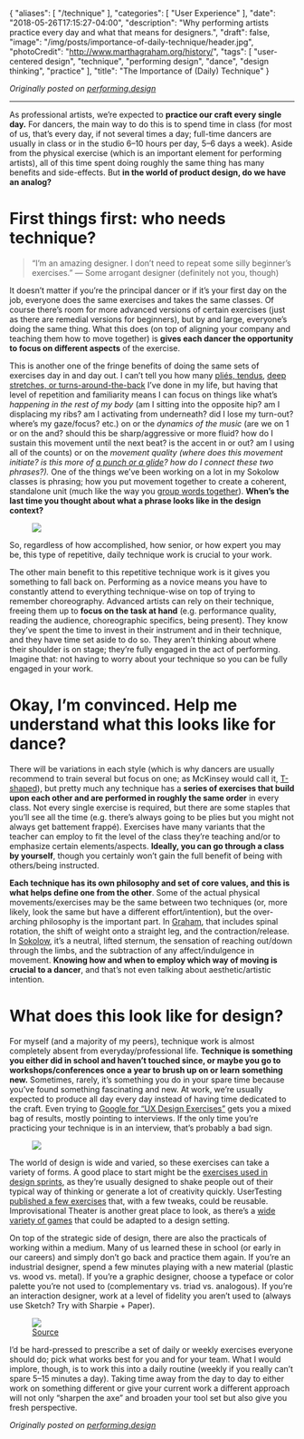 {
  "aliases": [
     "/technique"
   ],
   "categories": [
      "User Experience"
   ],
   "date": "2018-05-26T17:15:27-04:00",
   "description": "Why performing artists practice every day and what that means for designers.",
   "draft": false,
   "image": "/img/posts/importance-of-daily-technique/header.jpg",
   "photoCredit": "http://www.marthagraham.org/history/",
   "tags": [
      "user-centered design",
      "technique",
      "performing design",
      "dance",
      "design thinking",
      "practice"
   ],
   "title": "The Importance of (Daily) Technique"
}

*Originally posted on [performing.design](http://performing.design)*

---

As professional artists, we’re expected to **practice our craft every single day.** For dancers, the main way to do this is to spend time in class (for most of us, that’s every day, if not several times a day; full-time dancers are usually in class or in the studio 6–10 hours per day, 5–6 days a week). Aside from the physical exercise (which is an important element for performing artists), all of this time spent doing roughly the same thing has many benefits and side-effects. But **in the world of product design, do we have an analog?**

# First things first: who needs technique? <a name="who-needs" href="#who-needs"><i class="ion-link"></i></a>
> “I’m an amazing designer. I don’t need to repeat some silly beginner’s exercises.”
 — Some arrogant designer (definitely not you, though)

It doesn’t matter if you’re the principal dancer or if it’s your first day on the job, everyone does the same exercises and takes the same classes. Of course there’s room for more advanced versions of certain exercises (just as there are remedial versions for beginners), but by and large, everyone’s doing the same thing. What this does (on top of aligning your company and teaching them how to move together) is **gives each dancer the opportunity to focus on different aspects** of the exercise.

This is another one of the fringe benefits of doing the same sets of exercises day in and day out. I can’t tell you how many [pliés, tendus](http://www.abt.org/explore/learn/explore-learn-ballet-dictionary/), [deep stretches, or turns-around-the-back](https://www.contemporary-dance.org/graham-floor-work.html) I’ve done in my life, but having that level of repetition and familiarity means I can focus on things like what’s *happening in the rest of my body* (am I sitting into the opposite hip? am I displacing my ribs? am I activating from underneath? did I lose my turn-out? where’s my gaze/focus? etc.) on or the *dynamics of the music* (are we on 1 or on the and? should this be sharp/aggressive or more fluid? how do I sustain this movement until the next beat? is the accent in or out? am I using all of the counts) or on the *movement quality *(where does this movement initiate? is this more of [a punch or a glide](https://en.wikipedia.org/wiki/Laban_movement_analysis)? how do I connect these two phrases?)*.* One of the things we’ve been working on a lot in my Sokolow classes is phrasing; how you put movement together to create a coherent, standalone unit (much like the way you [group words together](https://www.google.com/search?q=phrase)). **When’s the last time you thought about what a phrase looks like in the design context?**

<figure>
  <img src="https://cdn-images-1.medium.com/max/2000/1*DLMGW4Gonr9LdhcJeK0b2A.jpeg" />
</figure>

So, regardless of how accomplished, how senior, or how expert you may be, this type of repetitive, daily technique work is crucial to your work.

The other main benefit to this repetitive technique work is it gives you something to fall back on. Performing as a novice means you have to constantly attend to everything technique-wise on top of trying to remember choreography. Advanced artists can rely on their technique, freeing them up to **focus on the task at hand** (e.g. performance quality, reading the audience, choreographic specifics, being present). They know they’ve spent the time to invest in their instrument and in their technique, and they have time set aside to do so. They aren’t thinking about where their shoulder is on stage; they’re fully engaged in the act of performing. Imagine that: not having to worry about your technique so you can be fully engaged in your work.

# Okay, I’m convinced. Help me understand what this looks like for dance? <a name="convinced" href="#convinced"><i class="ion-link"></i></a>

There will be variations in each style (which is why dancers are usually recommend to train several but focus on one; as McKinsey would call it, [T-shaped](https://www.forbes.com/sites/andyboynton/2011/10/18/are-you-an-i-or-a-t/)), but pretty much any technique has a **series of exercises that build upon each other and are performed in roughly the same order** in every class. Not every single exercise is required, but there are some staples that you’ll see all the time (e.g. there’s always going to be plies but you might not always get battement frappé). Exercises have many variants that the teacher can employ to fit the level of the class they’re teaching and/or to emphasize certain elements/aspects. **Ideally, you can go through a class by yourself**, though you certainly won’t gain the full benefit of being with others/being instructed.

**Each technique has its own philosophy and set of core values, and this is what helps define one from the other**. Some of the actual physical movements/exercises may be the same between two techniques (or, more likely, look the same but have a different effort/intention), but the over-arching philosophy is the important part. In [Graham](http://www.marthagraham.org/), that includes spinal rotation, the shift of weight onto a straight leg, and the contraction/release. In [Sokolow](http://sokolowtheatredance.org/), it’s a neutral, lifted sternum, the sensation of reaching out/down through the limbs, and the subtraction of any affect/indulgence in movement. **Knowing how and when to employ which way of moving is crucial to a dancer**, and that’s not even talking about aesthetic/artistic intention.

# What does this look like for design? <a name="for-design" href="#for-design"><i class="ion-link"></i></a>

For myself (and a majority of my peers), technique work is almost completely absent from everyday/professional life. **Technique is something you either did in school and haven’t touched since, or maybe you go to workshops/conferences once a year to brush up on or learn something new.** Sometimes, rarely, it’s something you do in your spare time because you’ve found something fascinating and new. At work, we’re usually expected to produce all day every day instead of having time dedicated to the craft. Even trying to [Google for “UX Design Exercises”](https://www.google.com/search?q=ux+design+exercises) gets you a mixed bag of results, mostly pointing to interviews. If the only time you’re practicing your technique is in an interview, that’s probably a bad sign.

<figure>
  <img src="https://cdn-images-1.medium.com/max/2000/1*H0tkGQxpkYZnvFIAORnWDQ.jpeg" />
</figure>

The world of design is wide and varied, so these exercises can take a variety of forms. A good place to start might be the [exercises used in design sprints](https://designsprintkit.withgoogle.com/methods/), as they’re usually designed to shake people out of their typical way of thinking or generate a lot of creativity quickly. UserTesting [published a few exercises](https://www.usertesting.com/blog/2015/09/24/3-exercises-to-sharpen-your-ux-skills/) that, with a few tweaks, could be reusable. Improvisational Theater is another great place to look, as there’s a [wide variety of games](http://improvencyclopedia.org/games/) that could be adapted to a design setting.

On top of the strategic side of design, there are also the practicals of working within a medium. Many of us learned these in school (or early in our careers) and simply don’t go back and practice them again. If you’re an industrial designer, spend a few minutes playing with a new material (plastic vs. wood vs. metal). If you’re a graphic designer, choose a typeface or color palette you’re not used to (complementary vs. triad vs. analogous). If you’re an interaction designer, work at a level of fidelity you aren’t used to (always use Sketch? Try with Sharpie + Paper).

<figure>
  <img src="https://cdn-images-1.medium.com/max/2560/1*w76E-2onoJTIwHHwJVc6ig.jpeg" />
  <figcaption><a href="https://www.pexels.com/photo/blur-close-up-hands-marker-411086/">Source</a></figcaption>
</figure>

I’d be hard-pressed to prescribe a set of daily or weekly exercises everyone should do; pick what works best for you and for your team. What I would implore, though, is to work this into a daily routine (weekly if you really can’t spare 5–15 minutes a day). Taking time away from the day to day to either work on something different or give your current work a different approach will not only “sharpen the axe” and broaden your tool set but also give you fresh perspective.

*Originally posted on [performing.design](http://performing.design)*
